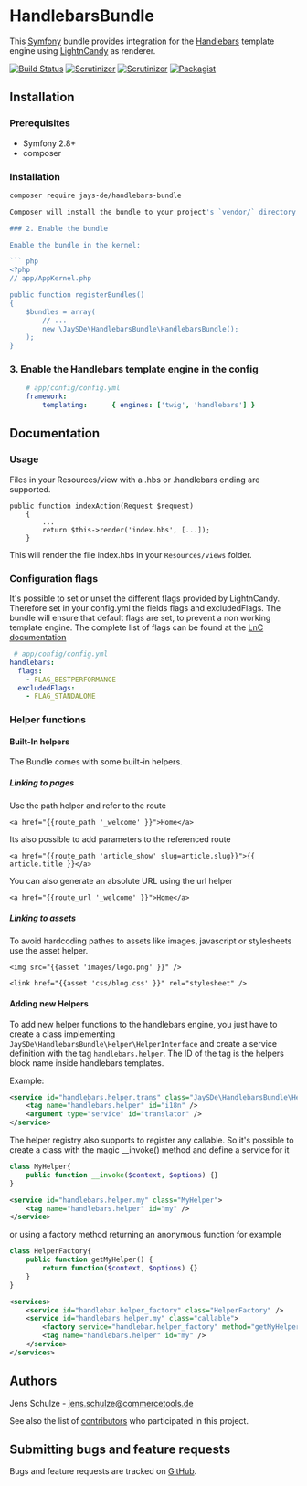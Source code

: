 HandlebarsBundle
============

This [Symfony](http://symfony.com/) bundle provides integration for the [Handlebars](http://handlebarsjs.com/) template engine using [LightnCandy](https://packagist.org/packages/zordius/lightncandy) as renderer.

[![Build Status](https://img.shields.io/travis/jayS-de/HandlebarsBundle/master.svg?style=flat-square)](https://travis-ci.org/jayS-de/HandlebarsBundle) [![Scrutinizer](https://img.shields.io/scrutinizer/g/jayS-de/HandlebarsBundle.svg?style=flat-square)](https://scrutinizer-ci.com/g/jayS-de/HandlebarsBundle/) [![Scrutinizer](https://img.shields.io/scrutinizer/coverage/g/jayS-de/HandlebarsBundle.svg?style=flat-square)](https://scrutinizer-ci.com/g/jayS-de/HandlebarsBundle/) [![Packagist](https://img.shields.io/packagist/v/jays-de/handlebars-bundle.svg?style=flat-square)](https://packagist.org/packages/jays-de/handlebars-bundle)

Installation
------------

### Prerequisites

 * Symfony 2.8+
 * composer


### Installation

```bash
composer require jays-de/handlebars-bundle

Composer will install the bundle to your project's `vendor/` directory.

### 2. Enable the bundle

Enable the bundle in the kernel:

``` php
<?php
// app/AppKernel.php

public function registerBundles()
{
    $bundles = array(
        // ...
        new \JaySDe\HandlebarsBundle\HandlebarsBundle();
    );
}
```

### 3. Enable the Handlebars template engine in the config

``` yaml
    # app/config/config.yml
    framework:
        templating:      { engines: ['twig', 'handlebars'] }
```

Documentation
-------------

### Usage

Files in your Resources/view with a .hbs or .handlebars ending are supported.

```
public function indexAction(Request $request)
    {
        ...
        return $this->render('index.hbs', [...]);
    }
```

This will render the file index.hbs in your `Resources/views` folder.

### Configuration flags

It's possible to set or unset the different flags provided by LightnCandy. Therefore set in your config.yml the fields flags and excludedFlags. The bundle will ensure that default flags are set, to prevent a non working template engine. The complete list of flags can be found at the [LnC documentation](https://github.com/zordius/lightncandy#compile-options)

```yaml
 # app/config/config.yml
handlebars:
  flags:
    - FLAG_BESTPERFORMANCE
  excludedFlags:
    - FLAG_STANDALONE
```

### Helper functions

#### Built-In helpers

The Bundle comes with some built-in helpers.

##### Linking to pages

Use the path helper and refer to the route

```
<a href="{{route_path '_welcome' }}">Home</a>
```

Its also possible to add parameters to the referenced route

```
<a href="{{route_path 'article_show' slug=article.slug}}">{{ article.title }}</a>
```

You can also generate an absolute URL using the url helper

```
<a href="{{route_url '_welcome' }}">Home</a>
```

##### Linking to assets

To avoid hardcoding pathes to assets like images, javascript or stylesheets use the asset helper.

```
<img src="{{asset 'images/logo.png' }}" />

<link href="{{asset 'css/blog.css' }}" rel="stylesheet" />
```

#### Adding new Helpers
To add new helper functions to the handlebars engine, you just have to create a class implementing ```JaySDe\HandlebarsBundle\Helper\HelperInterface``` and create a service definition with the tag ```handlebars.helper```. The ID of the tag is the helpers block name inside handlebars templates.

Example:

```xml
<service id="handlebars.helper.trans" class="JaySDe\HandlebarsBundle\Helper\TranslationHelper">
	<tag name="handlebars.helper" id="i18n" />
	<argument type="service" id="translator" />
</service>
```

The helper registry also supports to register any callable. So it's possible to create a class with the magic __invoke() method and define a service for it

```php
class MyHelper{
    public function __invoke($context, $options) {}
}
```

```xml
<service id="handlebars.helper.my" class="MyHelper">
	<tag name="handlebars.helper" id="my" />
</service>
```

or using a factory method returning an anonymous function for example

```php
class HelperFactory{
    public function getMyHelper() {
        return function($context, $options) {}
    }
}
```

```xml
<services>
    <service id="handlebar.helper_factory" class="HelperFactory" />
    <service id="handlebars.helper.my" class="callable">
        <factory service="handlebar.helper_factory" method="getMyHelper" />
        <tag name="handlebars.helper" id="my" />
    </service>
</services>
```

Authors
-------

Jens Schulze - <jens.schulze@commercetools.de>

See also the list of [contributors](https://github.com/jayS-de/HandlebarsBundle/contributors) who participated in this project.

Submitting bugs and feature requests
------------------------------------

Bugs and feature requests are tracked on [GitHub](https://github.com/jayS-de/HandlebarsBundle/issues).
